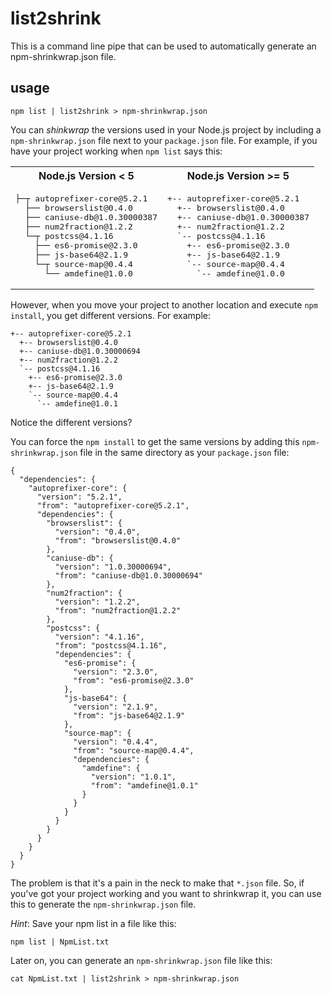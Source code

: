 # list2shrink

This is a command line pipe that can be used to automatically generate an npm-shrinkwrap.json file.

## usage

```
npm list | list2shrink > npm-shrinkwrap.json
```

You can *shinkwrap* the versions used in your Node.js project by including a `npm-shrinkwrap.json` file next to your `package.json` file.  For example, if you have your project working when `npm list` says this:

<table>
  <tbody>
    <tr>
      <th align="center">Node.js Version < 5</th>
      <th align="center">Node.js Version >= 5</th>
    </tr>
    <tr>
      <td align="left">
<pre>
├─┬ autoprefixer-core@5.2.1
  ├── browserslist@0.4.0
  ├── caniuse-db@1.0.30000387
  ├── num2fraction@1.2.2
  └─┬ postcss@4.1.16
    ├── es6-promise@2.3.0
    ├── js-base64@2.1.9
    └─┬ source-map@0.4.4
      └── amdefine@1.0.0
</pre>
      </td>
      <td align="left">
<pre>
+-- autoprefixer-core@5.2.1
  +-- browserslist@0.4.0
  +-- caniuse-db@1.0.30000387
  +-- num2fraction@1.2.2
  `-- postcss@4.1.16
    +-- es6-promise@2.3.0
    +-- js-base64@2.1.9
    `-- source-map@0.4.4
      `-- amdefine@1.0.0
</pre>
      </td>
    </tr>
  </tbody>
</table>

However, when you move your project to another location and execute `npm install`, you get different versions.  For example:
```
+-- autoprefixer-core@5.2.1
  +-- browserslist@0.4.0
  +-- caniuse-db@1.0.30000694
  +-- num2fraction@1.2.2
  `-- postcss@4.1.16
    +-- es6-promise@2.3.0
    +-- js-base64@2.1.9
    `-- source-map@0.4.4
      `-- amdefine@1.0.1
```
Notice the different versions?

You can force the `npm install` to get the same versions by adding this `npm-shrinkwrap.json` file in the same directory as your `package.json` file:

```
{
  "dependencies": {
    "autoprefixer-core": {
      "version": "5.2.1",
      "from": "autoprefixer-core@5.2.1",
      "dependencies": {
        "browserslist": {
          "version": "0.4.0",
          "from": "browserslist@0.4.0"
        },
        "caniuse-db": {
          "version": "1.0.30000694",
          "from": "caniuse-db@1.0.30000694"
        },
        "num2fraction": {
          "version": "1.2.2",
          "from": "num2fraction@1.2.2"
        },
        "postcss": {
          "version": "4.1.16",
          "from": "postcss@4.1.16",
          "dependencies": {
            "es6-promise": {
              "version": "2.3.0",
              "from": "es6-promise@2.3.0"
            },
            "js-base64": {
              "version": "2.1.9",
              "from": "js-base64@2.1.9"
            },
            "source-map": {
              "version": "0.4.4",
              "from": "source-map@0.4.4",
              "dependencies": {
                "amdefine": {
                  "version": "1.0.1",
                  "from": "amdefine@1.0.1"
                }
              }
            }
          }
        }
      }
    }
  }
}
```

The problem is that it's a pain in the neck to make that `*.json` file.  So, if you've got your project working and you want to shrinkwrap it, you can use this to generate the `npm-shrinkwrap.json` file.

*Hint*:  Save your npm list in a file like this:
```
npm list | NpmList.txt
```
Later on, you can generate an `npm-shrinkwrap.json` file like this:
```
cat NpmList.txt | list2shrink > npm-shrinkwrap.json
```
